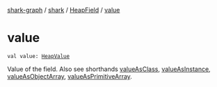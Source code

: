 [shark-graph](../../index.md) / [shark](../index.md) / [HeapField](index.md) / [value](./value.md)

# value

`val value: `[`HeapValue`](../-heap-value/index.md)

Value of the field. Also see shorthands [valueAsClass](value-as-class.md), [valueAsInstance](value-as-instance.md),
[valueAsObjectArray](value-as-object-array.md), [valueAsPrimitiveArray](value-as-primitive-array.md).

